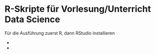 # R-Skripte für Vorlesung/Unterricht Data Science

Für die Ausführung zuerst R, dann RStudio installieren

* [R]: (https://cran.r-project.org/bin/windows/base/)
* [RStudio]: (https://www.rstudio.com/products/rstudio/download/)

